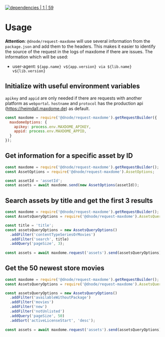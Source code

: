 [![dependencies | 1 | 59](https://img.shields.io/badge/dependencies-1%20|%2059-blue.svg)](DEPENDENCIES.md)

# Usage

**Attention**: `@dnode/request-maxdome` will use several information from the `package.json` and add them to the headers. This makes it easier to identify the source of the request in the logs of maxdome if there are issues.
The information which will be used:
* user-agent: `${app.name} v${app.version} via ${lib.name} v${lib.version}`

## Initialize with useful environment variables

`apikey` and `appid` are only needed if there are requests with another platform as `webportal`. `hostname` and `protocol` has the production api (https://heimdall.maxdome.de) as default.

```javascript
const maxdome = require('@dnode/request-maxdome').getRequestBuilder({
  maxdomeOptions: {
    apikey: process.env.MAXDOME_APIKEY,
    appid: process.env.MAXDOME_APPID,
  }
});
```

## Get information for a specific asset by ID

```javascript
const maxdome = require('@dnode/request-maxdome').getRequestBuilder();
const AssetOptions = require('@dnode/request-maxdome').AssetOptions;

const assetId = 'assetId';
const assets = await maxdome.send(new AssetOptions(assetId));
```

## Search assets by title and get the first 3 results

```javascript
const maxdome = require('@dnode/request-maxdome').getRequestBuilder();
const AssetsQueryOptions = require('@dnode/request-maxdome').AssetsQueryOptions;

const title = 'title';
const assetsQueryOptions = new AssetsQueryOptions()
  .addFilter('contentTypeSeriesOrMovies')
  .addFilter('search', title)
  .addQuery('pageSize', 3);
    
const assets = await maxdome.request('assets').send(assetsQueryOptions);
```

## Get the 50 newest store movies

```javascript
const maxdome = require('@dnode/request-maxdome').getRequestBuilder();
const AssetsQueryOptions = require('@dnode/request-maxdome').AssetsQueryOptions;

const assetsQueryOptions = new AssetsQueryOptions()
  .addFilter('availableWithoutPackage')
  .addFilter('movies')
  .addFilter('new')
  .addFilter('notUnlisted')
  .addQuery('pageSize', 50)
  .addSort('activeLicenseStart', 'desc');
    
const assets = await maxdome.request('assets').send(assetsQueryOptions);
```
